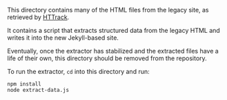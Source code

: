 This directory contains many of the HTML files from the legacy site,
as retrieved by [HTTrack](https://www.httrack.com/).

It contains a script that extracts structured data from the legacy HTML
and writes it into the new Jekyll-based site.

Eventually, once the extractor has stabilized and the extracted files
have a life of their own, this directory should be removed from the
repository.

To run the extractor, `cd` into this directory and run:

```
npm install
node extract-data.js
```
